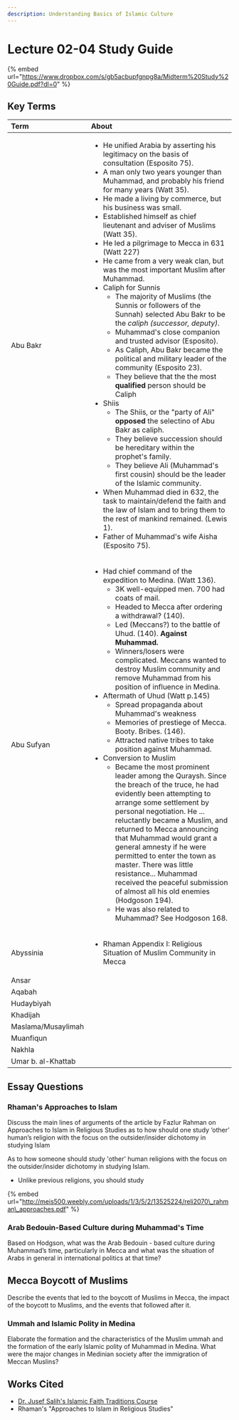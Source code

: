 ```yaml
---
description: Understanding Basics of Islamic Culture
---
```


# Lecture 02-04 Study Guide

{% embed url="https://www.dropbox.com/s/gb5acbupfgnpg8a/Midterm%20Study%20Guide.pdf?dl=0" %}



## Key Terms

<table>
  <thead>
    <tr>
      <th style="text-align:left">Term</th>
      <th style="text-align:left">About</th>
    </tr>
  </thead>
  <tbody>
    <tr>
      <td style="text-align:left">Abu Bakr</td>
      <td style="text-align:left">
        <ul>
          <li>He unified Arabia by asserting his legitimacy on the basis of consultation
            (Esposito 75).</li>
          <li>A man only two years younger than Muhammad, and probably his friend for
            many years (Watt 35).</li>
          <li>He made a living by commerce, but his business was small.</li>
          <li>Established himself as chief lieutenant and adviser of Muslims (Watt 35).</li>
          <li>He led a pilgrimage to Mecca in 631 (Watt 227)</li>
          <li>He came from a very weak clan, but was the most important Muslim after
            Muhammad.</li>
          <li>Caliph for Sunnis
            <ul>
              <li>The majority of Muslims (the Sunnis or followers of the Sunnah) selected
                Abu Bakr to be the <em>caliph (successor, deputy)</em>.</li>
              <li>Muhammad&apos;s close companion and trusted advisor (Esposito).</li>
              <li>As Caliph, Abu Bakr became the political and military leader of the community
                (Esposito 23).</li>
              <li>They believe that the the most <b>qualified</b> person should be Caliph</li>
            </ul>
          </li>
          <li>Shiis
            <ul>
              <li>The Shiis, or the &quot;party of Ali&quot; <b>opposed</b> the selectino
                of Abu Bakr as caliph.</li>
              <li>They believe succession should be hereditary within the prophet&apos;s
                family.</li>
              <li>They believe Ali (Muhammad&apos;s first cousin) should be the leader of
                the Islamic community.</li>
            </ul>
          </li>
          <li>When Muhammad died in 632, the task to maintain/defend the faith and the
            law of Islam and to bring them to the rest of mankind remained. (Lewis
            1).</li>
          <li>Father of Muhammad&apos;s wife Aisha (Esposito 75).</li>
        </ul>
        <p></p>
      </td>
    </tr>
    <tr>
      <td style="text-align:left">Abu Sufyan</td>
      <td style="text-align:left">
        <ul>
          <li>Had chief command of the expedition to Medina. (Watt 136).
            <ul>
              <li>3K well-equipped men. 700 had coats of mail.</li>
              <li>Headed to Mecca after ordering a withdrawal? (140).</li>
              <li>Led (Meccans?) to the battle of Uhud. (140). <b>Against Muhammad.</b>
              </li>
              <li>Winners/losers were complicated. Meccans wanted to destroy Muslim community
                and remove Muhammad from his position of influence in Medina.</li>
            </ul>
          </li>
          <li>Aftermath of Uhud (Watt p.145)
            <ul>
              <li>Spread propaganda about Muhammad&apos;s weakness</li>
              <li>Memories of prestiege of Mecca. Booty. Bribes. (146).</li>
              <li>Attracted native tribes to take position against Muhammad.</li>
            </ul>
          </li>
          <li>Conversion to Muslim
            <ul>
              <li>Became the most prominent leader among the Quraysh. Since the breach of
                the truce, he had evidently been attempting to arrange some settlement
                by personal negotiation. He ... reluctantly became a Muslim, and returned
                to Mecca announcing that Muhammad would grant a general amnesty if he were
                permitted to enter the town as master. There was little resistance... Muhammad
                received the peaceful submission of almost all his old enemies (Hodgoson
                194).</li>
              <li>He was also related to Muhammad? See Hodgoson 168.</li>
            </ul>
          </li>
        </ul>
      </td>
    </tr>
    <tr>
      <td style="text-align:left">Abyssinia</td>
      <td style="text-align:left">
        <ul>
          <li>Rhaman Appendix I: Religious Situation of Muslim Community in Mecca</li>
        </ul>
      </td>
    </tr>
    <tr>
      <td style="text-align:left">Ansar</td>
      <td style="text-align:left"></td>
    </tr>
    <tr>
      <td style="text-align:left">Aqabah</td>
      <td style="text-align:left"></td>
    </tr>
    <tr>
      <td style="text-align:left">Hudaybiyah</td>
      <td style="text-align:left"></td>
    </tr>
    <tr>
      <td style="text-align:left">Khadijah</td>
      <td style="text-align:left"></td>
    </tr>
    <tr>
      <td style="text-align:left">Maslama/Musaylimah</td>
      <td style="text-align:left"></td>
    </tr>
    <tr>
      <td style="text-align:left">Muanfiqun</td>
      <td style="text-align:left"></td>
    </tr>
    <tr>
      <td style="text-align:left">Nakhla</td>
      <td style="text-align:left"></td>
    </tr>
    <tr>
      <td style="text-align:left">Umar b. al-Khattab</td>
      <td style="text-align:left"></td>
    </tr>
  </tbody>
</table>

## Essay Questions

### Rhaman's Approaches to Islam

Discuss the main lines of arguments of the article by Fazlur Rahman on Approaches to Islam in Religious Studies as to how should one study ‘other’ human’s religion with the focus on the outsider/insider dichotomy in studying Islam

As to how someone should study 'other' human religions with the focus on the outsider/insider dichotomy in studying Islam.

* Unlike previous religions, you should study 

{% embed url="http://meis500.weebly.com/uploads/1/3/5/2/13525224/reli2070\_rahman\_approaches.pdf" %}

### Arab Bedouin-Based Culture during Muhammad's Time

Based on Hodgson, what was the Arab Bedouin - based culture during Muhammad’s time, particularly in Mecca and what was the situation of Arabs in general in international politics at that time? 

## Mecca Boycott of Muslims

Describe the events that led to the boycott of Muslims in Mecca, the impact of the boycott to Muslims, and the events that followed after it.

### Ummah and Islamic Polity in Medina

Elaborate the formation and the characteristics of the Muslim ummah and the formation of the early Islamic polity of Muhammad in Medina. What were the major changes in Medinian society after the immigration of Meccan Muslins?



## Works Cited

* [Dr. Jusef Salih's Islamic Faith Traditions Course](https://udayton.edu/directory/artssciences/religiousstudies/salih_jusuf.php)
* Rhaman's "Approaches to Islam in Religious Studies"



